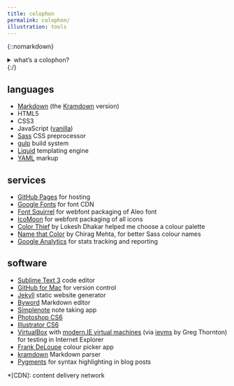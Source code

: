 ```yaml
---
title: colophon
permalink: colophon/
illustration: tools
---
```


{::nomarkdown}
<details>
<summary>what’s a colophon?</summary>
<figure class="quote">
<blockquote>
<p>a <strong>colophon</strong> is a description of the tools, systems and resources used to create the Web site and keep it operational.</p>
</blockquote>
<figcaption><a href="http://www.webopedia.com/TERM/C/colophon.html" title="full definition"><i>Webopedia Computer Dictionary</i></a></figcaption>
</figure>
</details>
{:/}

## languages

* [Markdown](http://daringfireball.net/projects/markdown/) (the [Kramdown](http://kramdown.gettalong.org) version)
* HTML5
* CSS3
* JavaScript ([vanilla](http://youmightnotneedjquery.com "You Might Not Need jQuery website"))
* [Sass](http://sass-lang.com) CSS preprocessor
* [gulp](http://gulpjs.com) build system
* [Liquid](http://liquidmarkup.org) templating engine
* [YAML](http://www.yaml.org) markup

## services

* [GitHub Pages](https://pages.github.com) for hosting
* [Google Fonts](http://www.google.com/fonts/) for font CDN
* [Font Squirrel](http://www.fontsquirrel.com) for webfont packaging of Aleo font
* [IcoMoon](http://www.fontsquirrel.com) for webfont packaging of all icons
* [Color Thief](http://lokeshdhakar.com/projects/color-thief/) by Lokesh Dhakar helped me choose a colour palette
* [Name that Color](http://chir.ag/projects/name-that-color/) by Chirag Mehta, for better Sass colour names
* [Google Analytics](http://www.google.com/analytics/) for stats tracking and reporting

## software

* [Sublime Text 3](http://www.sublimetext.com/3) code editor
* [GitHub for Mac](https://mac.github.com) for version control
* [Jekyll](http://jekyllrb.com) static website generator
* [Byword](http://bywordapp.com) Markdown editor
* [Simplenote](http://simplenote.com) note taking app
* [Photoshop CS6](http://www.photoshop.com/products/photoshop)
* [Illustrator CS6](http://www.photoshop.com/products/illustrator)
* [VirtualBox](https://www.virtualbox.org) with [modern.IE virtual machines](https://www.modern.ie/en-us/virtualization-tools#downloads) (via [ievms](https://github.com/xdissent/ievms) by Greg Thornton) for testing in Internet Explorer
* [Frank DeLoupe](http://www.jumpzero.com/frank/) colour picker app
* [kramdown](http://kramdown.gettalong.org) Markdown parser
* [Pygments](http://pygments.org) for syntax highlighting in blog posts


*[CDN]: content delivery network
